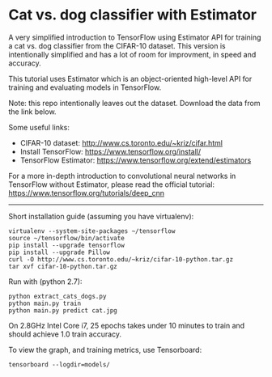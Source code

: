 # Cat vs. dog classifier with Estimator

A very simplified introduction to TensorFlow using Estimator API for training a
cat vs. dog classifier from the CIFAR-10 dataset. This version is intentionally
simplified and has a lot of room for improvment, in speed and accuracy.

This tutorial uses Estimator which is an object-oriented high-level API for
training and evaluating models in TensorFlow.

Note: this repo intentionally leaves out the dataset. Download the data from
the link below.

Some useful links:
* CIFAR-10 dataset: http://www.cs.toronto.edu/~kriz/cifar.html
* Install TensorFlow: https://www.tensorflow.org/install/
* TensorFlow Estimator: https://www.tensorflow.org/extend/estimators

For a more in-depth introduction to convolutional neural networks in
TensorFlow without Estimator, please read the official tutorial:
https://www.tensorflow.org/tutorials/deep_cnn

---

Short installation guide (assuming you have virtualenv):
```
virtualenv --system-site-packages ~/tensorflow
source ~/tensorflow/bin/activate
pip install --upgrade tensorflow
pip install --upgrade Pillow
curl -O http://www.cs.toronto.edu/~kriz/cifar-10-python.tar.gz
tar xvf cifar-10-python.tar.gz
```

Run with (python 2.7):
```
python extract_cats_dogs.py
python main.py train
python main.py predict cat.jpg
```

On 2.8GHz Intel Core i7, 25 epochs takes under 10 minutes to train and
should achieve 1.0 train accuracy.

To view the graph, and training metrics, use Tensorboard:
```
tensorboard --logdir=models/
```

